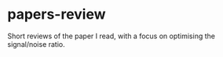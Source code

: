 # papers-review
Short reviews of the paper I read, with a focus on optimising the signal/noise ratio. 
